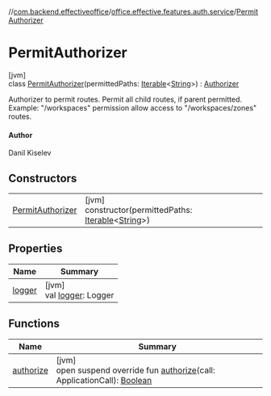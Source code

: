 //[com.backend.effectiveoffice](../../../index.md)/[office.effective.features.auth.service](../index.md)/[PermitAuthorizer](index.md)

# PermitAuthorizer

[jvm]\
class [PermitAuthorizer](index.md)(permittedPaths: [Iterable](https://kotlinlang.org/api/latest/jvm/stdlib/kotlin.collections/-iterable/index.html)&lt;[String](https://kotlinlang.org/api/latest/jvm/stdlib/kotlin/-string/index.html)&gt;) : [Authorizer](../-authorizer/index.md)

Authorizer to permit routes. Permit all child routes, if parent permitted. Example: &quot;/workspaces&quot; permission allow access to &quot;/workspaces/zones&quot; routes.

#### Author

Danil Kiselev

## Constructors

| | |
|---|---|
| [PermitAuthorizer](-permit-authorizer.md) | [jvm]<br>constructor(permittedPaths: [Iterable](https://kotlinlang.org/api/latest/jvm/stdlib/kotlin.collections/-iterable/index.html)&lt;[String](https://kotlinlang.org/api/latest/jvm/stdlib/kotlin/-string/index.html)&gt;) |

## Properties

| Name | Summary |
|---|---|
| [logger](logger.md) | [jvm]<br>val [logger](logger.md): Logger |

## Functions

| Name | Summary |
|---|---|
| [authorize](authorize.md) | [jvm]<br>open suspend override fun [authorize](authorize.md)(call: ApplicationCall): [Boolean](https://kotlinlang.org/api/latest/jvm/stdlib/kotlin/-boolean/index.html) |
